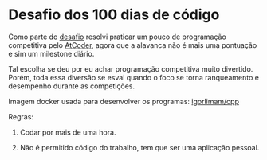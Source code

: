# Desafio dos 100 dias de código

Como parte do [desafio](https://www.freecodecamp.org/news/join-the-100daysofcode-556ddb4579e4/) resolvi praticar um pouco de programação competitiva pelo [AtCoder](https://atcoder.jp/), agora que a alavanca não é mais uma pontuação e sim um milestone diário.

Tal escolha se deu por eu achar programação competitiva muito divertido. Porém, toda essa diversão se esvai quando o foco se torna ranqueamento e desempenho durante as competições.

Imagem docker usada para desenvolver os programas: [igorlimam/cpp](https://hub.docker.com/r/igorlimam/cpp)

Regras:

1. Codar por mais de uma hora.

1. Não é permitido código do trabalho, tem que ser uma aplicação pessoal.

